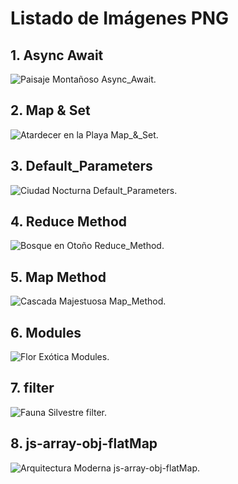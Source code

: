 # Listado de Imágenes PNG

## 1. **Async Await**
![Paisaje Montañoso](.Async_Await.png)
Async_Await.

## 2. **Map & Set**
![Atardecer en la Playa](.Map_&_Set.png)
Map_&_Set.

## 3. **Default_Parameters**
![Ciudad Nocturna](.Default_Parameters.png)
Default_Parameters.

## 4. **Reduce Method**
![Bosque en Otoño](.Reduce_Method.png)
Reduce_Method.

## 5. **Map Method**
![Cascada Majestuosa](.Map_Method.png)
Map_Method.

## 6. **Modules**
![Flor Exótica](.Modules.png)
Modules.

## 7. **filter**
![Fauna Silvestre](.filter.png)
filter.

## 8. **js-array-obj-flatMap**
![Arquitectura Moderna](.js-array-obj-flatMap.png)
js-array-obj-flatMap.
